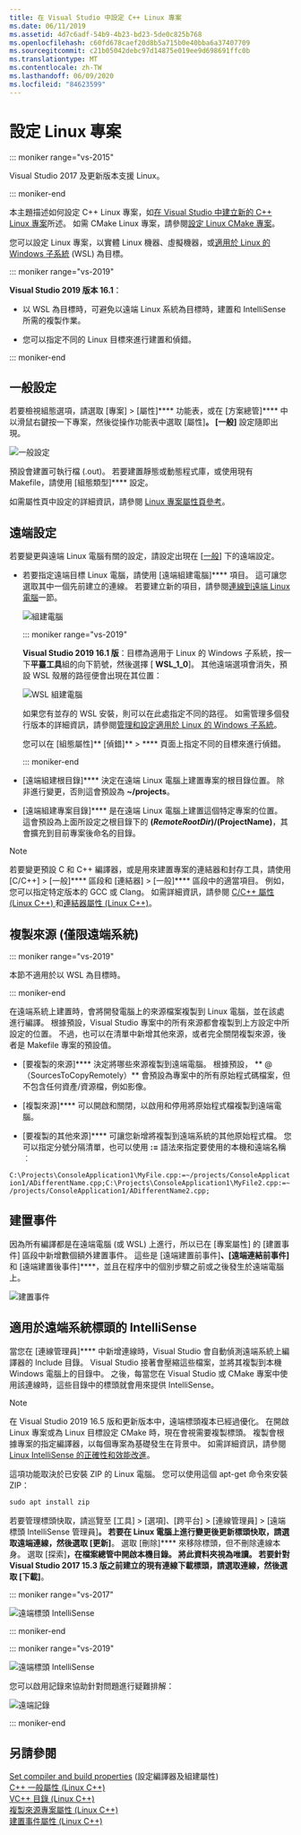 ```yaml
---
title: 在 Visual Studio 中設定 C++ Linux 專案
ms.date: 06/11/2019
ms.assetid: 4d7c6adf-54b9-4b23-bd23-5de0c825b768
ms.openlocfilehash: c60fd678caef20d8b5a715b0e40bba6a37407709
ms.sourcegitcommit: c21b05042debc97d14875e019ee9d698691ffc0b
ms.translationtype: MT
ms.contentlocale: zh-TW
ms.lasthandoff: 06/09/2020
ms.locfileid: "84623599"
---
```

# <a name="configure-a-linux-project"></a>設定 Linux 專案

::: moniker range="vs-2015"

Visual Studio 2017 及更新版本支援 Linux。

::: moniker-end

本主題描述如何設定 C++ Linux 專案，如[在 Visual Studio 中建立新的 C++ Linux 專案](create-a-new-linux-project.md)所述。 如需 CMake Linux 專案，請參閱[設定 Linux CMake 專案](cmake-linux-project.md)。

您可以設定 Linux 專案，以實體 Linux 機器、虛擬機器，或[適用於 Linux 的 Windows 子系統](/windows/wsl/about) (WSL) 為目標。

::: moniker range="vs-2019"

**Visual Studio 2019 版本 16.1**：

- 以 WSL 為目標時，可避免以遠端 Linux 系統為目標時，建置和 IntelliSense 所需的複製作業。

- 您可以指定不同的 Linux 目標來進行建置和偵錯。

::: moniker-end

## <a name="general-settings"></a>一般設定

若要檢視組態選項，請選取 [專案] > [屬性]**** 功能表，或在 [方案總管]**** 中以滑鼠右鍵按一下專案，然後從操作功能表中選取 [屬性]****。 [一般]**** 設定隨即出現。

![一般設定](media/settings_general.png)

預設會建置可執行檔 (.out)。 若要建置靜態或動態程式庫，或使用現有 Makefile，請使用 [組態類型]**** 設定。

如需屬性頁中設定的詳細資訊，請參閱 [Linux 專案屬性頁參考](prop-pages-linux.md)。

## <a name="remote-settings"></a>遠端設定

若要變更與遠端 Linux 電腦有關的設定，請設定出現在 [[一般](prop-pages/general-linux.md)] 下的遠端設定。

- 若要指定遠端目標 Linux 電腦，請使用 [遠端組建電腦]**** 項目。 這可讓您選取其中一個先前建立的連線。 若要建立新的項目，請參閱[連線到遠端 Linux 電腦](connect-to-your-remote-linux-computer.md)一節。

   ![組建電腦](media/remote-build-machine-vs2019.png)

   ::: moniker range="vs-2019"

   **Visual Studio 2019 16.1 版**：目標為適用于 Linux 的 Windows 子系統，按一下**平臺工具**組的向下箭號，然後選擇 [ **WSL_1_0**]。 其他遠端選項會消失，預設 WSL 殼層的路徑便會出現在其位置：

   ![WSL 組建電腦](media/wsl-remote-vs2019.png)

   如果您有並存的 WSL 安裝，則可以在此處指定不同的路徑。 如需管理多個發行版本的詳細資訊，請參閱[管理和設定適用於 Linux 的 Windows 子系統](/windows/wsl/wsl-config#set-a-default-distribution)。

   您可以在 [組態屬性]** [偵錯]** > **** 頁面上指定不同的目標來進行偵錯。

   ::: moniker-end

- [遠端組建根目錄]**** 決定在遠端 Linux 電腦上建置專案的根目錄位置。 除非進行變更，否則這會預設為 **~/projects**。

- [遠端組建專案目錄]**** 是在遠端 Linux 電腦上建置這個特定專案的位置。 這會預設為上面所設定之根目錄下的 **$(RemoteRootDir)/$(ProjectName)**，其會擴充到目前專案後命名的目錄。

> [!NOTE]
> 若要變更預設 C 和 C++ 編譯器，或是用來建置專案的連結器和封存工具，請使用 [C/C++] > [一般]**** 區段和 [連結器] > [一般]**** 區段中的適當項目。 例如，您可以指定特定版本的 GCC 或 Clang。 如需詳細資訊，請參閱 [C/C++ 屬性 (Linux C++) ](prop-pages/c-cpp-linux.md)和[連結器屬性 (Linux C++)](prop-pages/linker-linux.md)。

## <a name="copy-sources-remote-systems-only"></a>複製來源 (僅限遠端系統)

::: moniker range="vs-2019"

本節不適用於以 WSL 為目標時。

::: moniker-end

在遠端系統上建置時，會將開發電腦上的來源檔案複製到 Linux 電腦，並在該處進行編譯。 根據預設，Visual Studio 專案中的所有來源都會複製到上方設定中所設定的位置。 不過，也可以在清單中新增其他來源，或者完全關閉複製來源，後者是 Makefile 專案的預設值。

- [要複製的來源]**** 決定將哪些來源複製到遠端電腦。 根據預設， ** \@ （SourcesToCopyRemotely）** 會預設為專案中的所有原始程式碼檔案，但不包含任何資產/資源檔，例如影像。

- [複製來源]**** 可以開啟和關閉，以啟用和停用將原始程式檔複製到遠端電腦。

- [要複製的其他來源]**** 可讓您新增將複製到遠端系統的其他原始程式檔。 您可以指定分號分隔清單，也可以使用 **:=** 語法來指定要使用的本機和遠端名稱︰

`C:\Projects\ConsoleApplication1\MyFile.cpp:=~/projects/ConsoleApplication1/ADifferentName.cpp;C:\Projects\ConsoleApplication1\MyFile2.cpp:=~/projects/ConsoleApplication1/ADifferentName2.cpp;`

## <a name="build-events"></a>建置事件

因為所有編譯都是在遠端電腦 (或 WSL) 上進行，所以已在 [專案屬性] 的 [建置事件] 區段中新增數個額外建置事件。 這些是 [遠端建置前事件]****、[遠端連結前事件]**** 和 [遠端建置後事件]****，並且在程序中的個別步驟之前或之後發生於遠端電腦上。

![建置事件](media/settings_buildevents.png)

## <a name="intellisense-for-headers-on-remote-systems"></a><a name="remote_intellisense"></a> 適用於遠端系統標頭的 IntelliSense

當您在 [連線管理員]**** 中新增連線時，Visual Studio 會自動偵測遠端系統上編譯器的 Include 目錄。 Visual Studio 接著會壓縮這些檔案，並將其複製到本機 Windows 電腦上的目錄中。 之後，每當您在 Visual Studio 或 CMake 專案中使用該連線時，這些目錄中的標頭就會用來提供 IntelliSense。

> [!NOTE]
> 在 Visual Studio 2019 16.5 版和更新版本中，遠端標頭複本已經過優化。 在開啟 Linux 專案或為 Linux 目標設定 CMake 時，現在會視需要複製標頭。 複製會根據專案的指定編譯器，以每個專案為基礎發生在背景中。 如需詳細資訊，請參閱[Linux IntelliSense 的正確性和效能改進](https://devblogs.microsoft.com/cppblog/improvements-to-accuracy-and-performance-of-linux-intellisense/)。

這項功能取決於已安裝 ZIP 的 Linux 電腦。 您可以使用這個 apt-get 命令來安裝 ZIP：

```cmd
sudo apt install zip
```

若要管理標頭快取，請巡覽至 [工具] > [選項]、[跨平台] > [連線管理員] > [遠端標頭 IntelliSense 管理員]****。 若要在 Linux 電腦上進行變更後更新標頭快取，請選取遠端連線，然後選取 [更新]****。 選取 [刪除]**** 來移除標頭，但不刪除連線本身。 選取 [探索]****，在**檔案總管**中開啟本機目錄。 將此資料夾視為唯讀。 若要針對 Visual Studio 2017 15.3 版之前建立的現有連線下載標頭，請選取連線，然後選取 [下載]****。

::: moniker range="vs-2017"

![遠端標頭 IntelliSense](media/remote-header-intellisense.png)

::: moniker-end

::: moniker range="vs-2019"

![遠端標頭 IntelliSense](media/connection-manager-vs2019.png)

您可以啟用記錄來協助針對問題進行疑難排解：

![遠端記錄](media/remote-logging-vs2019.png)

::: moniker-end

## <a name="see-also"></a>另請參閱

[Set compiler and build properties](../build/working-with-project-properties.md) (設定編譯器及組建屬性)<br/>
[C++ 一般屬性 (Linux C++)](prop-pages/general-linux.md)<br/>
[VC++ 目錄 (Linux C++)](prop-pages/directories-linux.md)<br/>
[複製來源專案屬性 (Linux C++)](prop-pages/copy-sources-project.md)<br/>
[建置事件屬性 (Linux C++)](prop-pages/build-events-linux.md)
